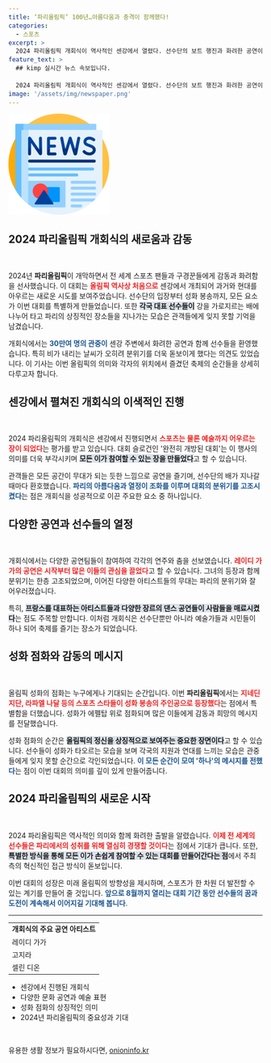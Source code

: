 ```yaml
---
title: ‘파리올림픽’ 100년…아름다움과 충격이 함께했다!
categories:
  - 스포츠
excerpt: >
  2024 파리올림픽 개회식이 역사적인 센강에서 열렸다. 선수단의 보트 행진과 화려한 공연이 더해져 100년 만에 돌아온 성화는 불꽃으로 파리를 밝혀 모두를 감동시켰다. 클릭해 이 특별한 순간을 확인하세요!
feature_text: >
  ## kimp 실시간 뉴스 속보입니다.

  2024 파리올림픽 개회식이 역사적인 센강에서 열렸다. 선수단의 보트 행진과 화려한 공연이 더해져 100년 만에 돌아온 성화는 불꽃으로 파리를 밝혀 모두를 감동시켰다. 클릭해 이 특별한 순간을 확인하세요!
image: '/assets/img/newspaper.png'
---
```


<p><img src="/assets/img/newspaper.png" alt="kimplant 속보" /></p>

<h2 data-ke-size="size26">2024 파리올림픽 개회식의 새로움과 감동</h2>

<p data-ke-size="size16">&nbsp;</p>

<p>2024년 <b>파리올림픽</b>이 개막하면서 전 세계 스포츠 팬들과 구경꾼들에게 감동과 화려함을 선사했습니다. 이 대회는 <b><span style="color: #ee2323;">올림픽 역사상 처음으로</span></b> 센강에서 개최되어 과거와 현대를 아우르는 새로운 시도를 보여주었습니다. 선수단의 입장부터 성화 봉송까지, 모든 요소가 이번 대회를 특별하게 만들었습니다. 또한 <b><span style="background-color: #21538527;">각국 대표 선수들이</span></b> 강을 가로지르는 배에 나누어 타고 파리의 상징적인 장소들을 지나가는 모습은 관객들에게 잊지 못할 기억을 남겼습니다. </p>

<p>개회식에서는 <b><span style="color: #1a5490;">30만여 명의 관중이</span></b> 센강 주변에서 화려한 공연과 함께 선수들을 환영했습니다. 특히 비가 내리는 날씨가 오히려 분위기를 더욱 돋보이게 했다는 의견도 있었습니다. 이 기사는 이번 올림픽의 의미와 각자의 위치에서 즐겼던 축제의 순간들을 상세히 다루고자 합니다. </p>

<h2 data-ke-size="size26">센강에서 펼쳐진 개회식의 이색적인 진행</h2>

<p data-ke-size="size16">&nbsp;</p>

<p>2024 파리올림픽의 개회식은 센강에서 진행되면서 <b><span style="color: #ee2323;">스포츠는 물론 예술까지 어우르는 장이 되었다</span></b>는 평가를 받고 있습니다. 대회 슬로건인 '완전히 개방된 대회'는 이 행사의 의미를 더욱 부각시키며 <b><span style="background-color: #21538527;">모든 이가 참여할 수 있는 장을 만들었다</span></b>고 할 수 있습니다. </p>

<p>관객들은 모든 공간이 무대가 되는 듯한 느낌으로 공연을 즐기며, 선수단의 배가 지나갈 때마다 환호했습니다. <b><span style="color: #1a5490;">파리의 아름다움과 열정이 조화를 이루며 대회의 분위기를 고조시켰다</span></b>는 점은 개회식을 성공적으로 이끈 주요한 요소 중 하나입니다. </p>

<h2 data-ke-size="size26">다양한 공연과 선수들의 열정</h2>

<p data-ke-size="size16">&nbsp;</p>

<p>개회식에서는 다양한 공연팀들이 참여하여 각각의 연주와 춤을 선보였습니다. <b><span style="color: #ee2323;">레이디 가가의 공연은 시작부터 많은 이들의 관심을 끌었다</span></b>고 할 수 있습니다. 그녀의 등장과 함께 분위기는 한층 고조되었으며, 이어진 다양한 아티스트들의 무대는 파리의 분위기와 잘 어우러졌습니다. </p>

<p>특히, <b><span style="background-color: #21538527;">프랑스를 대표하는 아티스트들과 다양한 장르의 댄스 공연들이 사람들을 매료시켰다</span></b>는 점도 주목할 만합니다. 이처럼 개회식은 선수단뿐만 아니라 예술가들과 시민들이 하나 되어 축제를 즐기는 장소가 되었습니다. </p>

<h2 data-ke-size="size26">성화 점화와 감동의 메시지</h2>

<p data-ke-size="size16">&nbsp;</p>

<p>올림픽 성화의 점화는 누구에게나 기대되는 순간입니다. 이번 <b>파리올림픽</b>에서는 <b><span style="color: #ee2323;">지네딘 지단, 라파엘 나달 등의 스포츠 스타들이 성화 봉송의 주인공으로 등장했다</span></b>는 점에서 특별함을 더했습니다. 성화가 에펠탑 위로 점화되며 많은 이들에게 감동과 희망의 메시지를 전달했습니다. </p>

<p>성화 점화의 순간은 <b><span style="background-color: #21538527;">올림픽의 정신을 상징적으로 보여주는 중요한 장면이다</span></b>고 할 수 있습니다. 선수들이 성화가 타오르는 모습을 보며 각국의 지원과 연대를 느끼는 모습은 관중들에게 잊지 못할 순간으로 각인되었습니다. <b><span style="color: #1a5490;">이 모든 순간이 모여 '하나'의 메시지를 전했다</span></b>는 점이 이번 대회의 의미를 깊이 있게 만들어줍니다. </p>

<h2 data-ke-size="size26">2024 파리올림픽의 새로운 시작</h2>

<p data-ke-size="size16">&nbsp;</p>

<p>2024 파리올림픽은 역사적인 의미와 함께 화려한 출발을 알렸습니다. <b><span style="color: #ee2323;">이제 전 세계의 선수들은 파리에서의 성취를 위해 열심히 경쟁할 것이다</span></b>는 점에서 기대가 큽니다. 또한, <b><span style="background-color: #21538527;">특별한 방식을 통해 모든 이가 손쉽게 참여할 수 있는 대회를 만들어간다는 점</span></b>에서 주최 측의 혁신적인 접근 방식이 돋보입니다. </p>

<p>이번 대회의 성장은 미래 올림픽의 방향성을 제시하며, 스포츠가 한 차원 더 발전할 수 있는 계기를 만들어 줄 것입니다. <b><span style="color: #1a5490;">앞으로 8월까지 열리는 대회 기간 동안 선수들의 꿈과 도전이 계속해서 이어지길 기대해 봅니다</span></b>. </p>

<hr>

<table style="width: 100%; border-collapse: collapse; border: none;">
  <tr>
    <td style="text-align: center; height: 17px;"><b>개회식의 주요 공연 아티스트</b></td>
  </tr>
  <tr>
    <td>레이디 가가</td>
  </tr>
  <tr>
    <td>고지라</td>
  </tr>
  <tr>
    <td>셀린 디온</td>
  </tr>
</table>

<ul>
  <li>센강에서 진행된 개회식</li>
  <li>다양한 문화 공연과 예술 표현</li>
  <li>성화 점화의 상징적인 의미</li>
  <li>2024년 파리올림픽의 중요성과 기대</li>
</ul> 

<p data-ke-size="size16">&nbsp;</p>
유용한 생활 정보가 필요하시다면, <a href="https://onioninfo.kr" rel="dofollow">onioninfo.kr</a>


